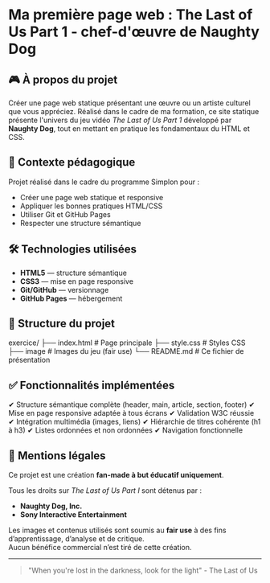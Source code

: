 # Ma première page web : The Last of Us Part 1 - chef-d'œuvre de Naughty Dog


## 🎮 À propos du projet

Créer une page web statique présentant une œuvre ou un artiste culturel que vous appréciez.
Réalisé dans le cadre de ma formation, ce site statique présente l'univers du jeu vidéo *The Last of Us Part 1* développé par **Naughty Dog**, tout en mettant en pratique les fondamentaux du HTML et CSS.


## 📌 Contexte pédagogique

Projet réalisé dans le cadre du programme Simplon pour :
- Créer une page web statique et responsive
- Appliquer les bonnes pratiques HTML/CSS
- Utiliser Git et GitHub Pages
- Respecter une structure sémantique

## 🛠 Technologies utilisées

- **HTML5** — structure sémantique
- **CSS3** — mise en page responsive
- **Git/GitHub** — versionnage
- **GitHub Pages** — hébergement

## 📂 Structure du projet

exercice/
├── index.html          # Page principale
├── style.css           # Styles CSS
├── image               # Images du jeu (fair use)
└── README.md           # Ce fichier de présentation


## ✅ Fonctionnalités implémentées

✔ Structure sémantique complète (header, main, article, section, footer)
✔ Mise en page responsive adaptée à tous écrans
✔ Validation W3C réussie
✔ Intégration multimédia (images, liens)
✔ Hiérarchie de titres cohérente (h1 à h3)
✔ Listes ordonnées et non ordonnées
✔ Navigation fonctionnelle


## 📜 Mentions légales

Ce projet est une création **fan-made à but éducatif uniquement**.

Tous les droits sur *The Last of Us Part I* sont détenus par :

- **Naughty Dog, Inc.**
- **Sony Interactive Entertainment**

Les images et contenus utilisés sont soumis au **fair use** à des fins d’apprentissage, d’analyse et de critique.  
Aucun bénéfice commercial n’est tiré de cette création.

---

> "When you're lost in the darkness, look for the light" - The Last of Us


